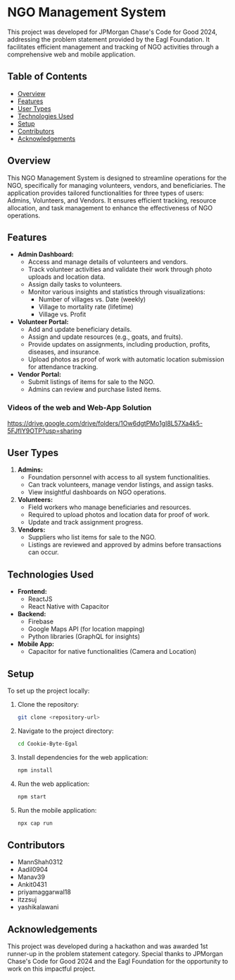 # NGO Management System

This project was developed for JPMorgan Chase's Code for Good 2024, addressing the problem statement provided by the Eagl Foundation. It facilitates efficient management and tracking of NGO activities through a comprehensive web and mobile application.

## Table of Contents
- [Overview](#overview)
- [Features](#features)
- [User Types](#user-types)
- [Technologies Used](#technologies-used)
- [Setup](#setup)
- [Contributors](#contributors)
- [Acknowledgements](#acknowledgements)

## Overview
This NGO Management System is designed to streamline operations for the NGO, specifically for managing volunteers, vendors, and beneficiaries. The application provides tailored functionalities for three types of users: Admins, Volunteers, and Vendors. It ensures efficient tracking, resource allocation, and task management to enhance the effectiveness of NGO operations.

## Features
- **Admin Dashboard:**
  - Access and manage details of volunteers and vendors.
  - Track volunteer activities and validate their work through photo uploads and location data.
  - Assign daily tasks to volunteers.
  - Monitor various insights and statistics through visualizations:
    - Number of villages vs. Date (weekly)
    - Village to mortality rate (lifetime)
    - Village vs. Profit
- **Volunteer Portal:**
  - Add and update beneficiary details.
  - Assign and update resources (e.g., goats, and fruits).
  - Provide updates on assignments, including production, profits, diseases, and insurance.
  - Upload photos as proof of work with automatic location submission for attendance tracking.
- **Vendor Portal:**
  - Submit listings of items for sale to the NGO.
  - Admins can review and purchase listed items.

### Videos of the web and Web-App Solution
https://drive.google.com/drive/folders/1Ow6dgtPMo1gI8L57Xa4k5-5FJfIY9OTP?usp=sharing

## User Types
1. **Admins:**
   - Foundation personnel with access to all system functionalities.
   - Can track volunteers, manage vendor listings, and assign tasks.
   - View insightful dashboards on NGO operations.
2. **Volunteers:**
   - Field workers who manage beneficiaries and resources.
   - Required to upload photos and location data for proof of work.
   - Update and track assignment progress.
3. **Vendors:**
   - Suppliers who list items for sale to the NGO.
   - Listings are reviewed and approved by admins before transactions can occur.

## Technologies Used
- **Frontend:**
  - ReactJS
  - React Native with Capacitor
- **Backend:**
  - Firebase
  - Google Maps API (for location mapping)
  - Python libraries (GraphQL for insights)
- **Mobile App:**
  - Capacitor for native functionalities (Camera and Location)

## Setup
To set up the project locally:

1. Clone the repository:
   ```bash
   git clone <repository-url>
   ```
2. Navigate to the project directory:
   ```bash
   cd Cookie-Byte-Egal 
   ```
3. Install dependencies for the web application:
   ```bash
   npm install
   ```
4. Run the web application:
   ```bash
   npm start
   ```

5. Run the mobile application:
   ```bash
   npx cap run
   ```

## Contributors
- MannShah0312
- Aadil0904 
- Manav39 
- Ankit0431 
- priyamaggarwal18 
- itzzsuj 
- yashikalawani

## Acknowledgements
This project was developed during a hackathon and was awarded 1st runner-up in the problem statement category. Special thanks to JPMorgan Chase's Code for Good 2024 and the Eagl Foundation for the opportunity to work on this impactful project.
